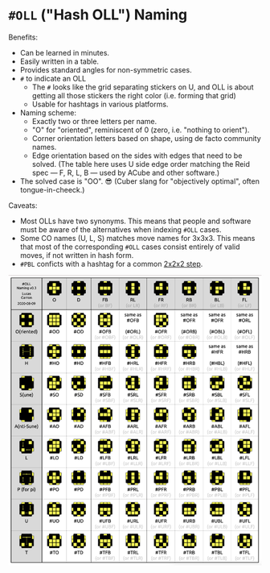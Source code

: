 # `#OLL` ("Hash OLL") Naming

Benefits:

- Can be learned in minutes.
- Easily written in a table.
- Provides standard angles for non-symmetric cases.
- `#` to indicate an OLL
  - The `#` looks like the grid separating stickers on U, and OLL is about getting all those stickers the right color (i.e. forming that grid)
  - Usable for hashtags in various platforms.
- Naming scheme:
  - Exactly two or three letters per name.
  - "O" for "oriented", reminiscent of 0 (zero, i.e. "nothing to orient").
  - Corner orientation letters based on shape, using de facto community names.
  - Edge orientation based on the sides with edges that need to be solved. (The table here uses U side edge order matching the Reid spec — F, R, L, B — used by ACube and other software.)
- The solved case is "OO". 😎 (Cuber slang for "objectively optimal", often tongue-in-cheeck.)

Caveats:

- Most OLLs have two synonyms. This means that people and software must be aware of the alternatives when indexing `#OLL` cases.
- Some CO names (U, L, S) matches move names for 3x3x3. This means that most of the corresponding `#OLL` cases consist entirely of valid moves, if not written in hash form.
- `#PBL` conficts with a hashtag for a common [2x2x2 step](https://www.speedsolving.com/wiki/index.php/PBL).

<img src="screencap/Hash OLL Naming.png">
